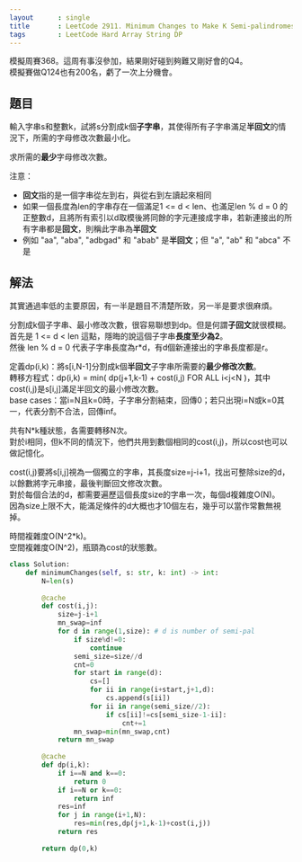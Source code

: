 ```yaml
---
layout      : single
title       : LeetCode 2911. Minimum Changes to Make K Semi-palindromes
tags        : LeetCode Hard Array String DP
---
```

模擬周賽368。這周有事沒參加，結果剛好碰到夠難又剛好會的Q4。  
模擬賽做Q124也有200名，虧了一次上分機會。  

## 題目

輸入字串s和整數k，試將s分割成k個**子字串**，其使得所有子字串滿足**半回文**的情況下，所需的字母修改次數最小化。  

求所需的**最少**字母修改次數。  

注意：  

- **回文**指的是一個字串從左到右，與從右到左讀起來相同  
- 如果一個長度為len的字串存在一個滿足1 <= d < len、也滿足len % d = 0 的正整數d，且將所有索引以d取模後將同餘的字元連接成字串，若新連接出的所有字串都是**回文**，則稱此字串為**半回文**  
- 例如 "aa", "aba", "adbgad" 和 "abab" 是**半回文**；但 "a", "ab" 和 "abca" 不是  

## 解法

其實通過率低的主要原因，有一半是題目不清楚所致，另一半是要求很麻煩。  

分割成k個子字串、最小修改次數，很容易聯想到dp。但是何謂**子回文**就很模糊。  
首先是 1 <= d < len 這點，隱晦的說這個子字串**長度至少為2**。  
然後 len % d = 0 代表子字串長度為r\*d，有d個新連接出的字串長度都是r。  

定義dp(i,k)：將s[i,N-1]分割成k個**半回文**子字串所需要的**最少修改次數**。  
轉移方程式：dp(i,k) = min( dp(j+1,k-1) + cost(i,j) FOR ALL i<j<N )，其中cost(i,j)是s[i,j]滿足半回文的最小修改次數。  
base cases：當i=N且k=0時，子字串分割結束，回傳0；若只出現i=N或k=0其一，代表分割不合法，回傳inf。  

共有N\*k種狀態，各需要轉移N次。  
對於i相同，但k不同的情況下，他們共用到數個相同的cost(i,j)，所以cost也可以做記憶化。  

cost(i,j)要將s[i,j]視為一個獨立的字串，其長度size=j-i+1，找出可整除size的d，以餘數將字元串接，最後判斷回文修改次數。  
對於每個合法的d，都需要遍歷這個長度size的字串一次，每個d複雜度O(N)。  
因為size上限不大，能滿足條件的d大概也才10個左右，幾乎可以當作常數無視掉。  

時間複雜度O(N^2\*k)。  
空間複雜度O(N^2)，瓶頸為cost的狀態數。  

```python
class Solution:
    def minimumChanges(self, s: str, k: int) -> int:
        N=len(s)
        
        @cache
        def cost(i,j):
            size=j-i+1
            mn_swap=inf
            for d in range(1,size): # d is number of semi-pal
                if size%d!=0:
                    continue
                semi_size=size//d
                cnt=0
                for start in range(d):
                    cs=[]
                    for ii in range(i+start,j+1,d):
                        cs.append(s[ii])
                    for ii in range(semi_size//2):
                        if cs[ii]!=cs[semi_size-1-ii]:
                            cnt+=1
                mn_swap=min(mn_swap,cnt)
            return mn_swap
        
        @cache
        def dp(i,k):
            if i==N and k==0:
                return 0
            if i==N or k==0:
                return inf
            res=inf
            for j in range(i+1,N):
                res=min(res,dp(j+1,k-1)+cost(i,j))
            return res
        
        return dp(0,k)
```

